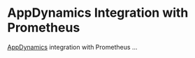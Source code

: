 # AppDynamics Integration with Prometheus

[AppDynamics](https://www.appdynamics.com) integration with Prometheus ...



